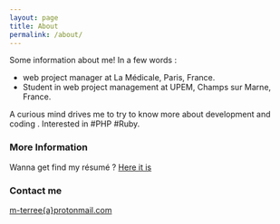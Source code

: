 ```yaml
---
layout: page
title: About
permalink: /about/
---
```


Some information about me!
In a few words :
* web project manager at La Médicale, Paris, France.  
* Student in web project management at UPEM, Champs sur Marne, France.  

A curious mind drives me to try to know more about development and coding  .
Interested in #PHP #Ruby.  

### More Information

Wanna get find my résumé ? [Here it is](https://linkedin.com/in/maximeterree/en)


### Contact me

[m-terree{a}protonmail.com](mailto:m_terree@protonmail.com)
